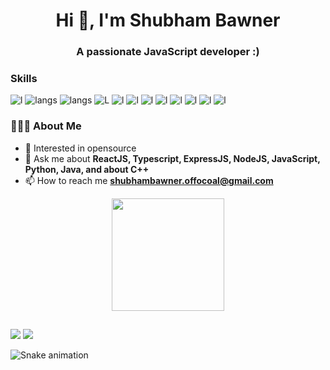 <h1 align="center">Hi 👋, I'm Shubham Bawner</h1>
<h3 align="center">A passionate JavaScript developer :)</h3>


### Skills 
![l](https://img.shields.io/badge/HTML5-E34F26?style=for-the-badge&logo=html5&logoColor=white) 
![langs](https://img.shields.io/badge/CSS3-1572B6?style=for-the-badge&logo=css3&logoColor=white)
![langs](https://img.shields.io/badge/JavaScript-F7DF1E?style=for-the-badge&logo=javascript&logoColor=black)
![L](https://img.shields.io/badge/Node.js-43853D?style=for-the-badge&logo=node-dot-js&logoColor=white)
![l](https://img.shields.io/badge/React-61DBFB?style=for-the-badge&logo=react&logoColor=white)
![l](https://img.shields.io/badge/Express.js-E34F26?style=for-the-badge&logo=express-dot-js&logoColor=white)
![l](https://img.shields.io/badge/Java-ff726f?style=for-the-badge&logo=java&logoColor=white)
![l](https://img.shields.io/badge/python-1572B6?style=for-the-badge&logo=python&logoColor=yellow)
![l](https://img.shields.io/badge/wordpress-blue?style=for-the-badge&logo=wordpress&logoColor=white)
![l](https://img.shields.io/badge/shopify-green?style=for-the-badge&logo=shopify&logoColor=white)
![l](https://img.shields.io/badge/seo-blue?style=for-the-badge)
![l](https://img.shields.io/badge/ubuntu-557C94?style=for-the-badge&logo=ubuntu&logoColor=white)

###  👨🏻‍💻 About Me 
- 🔭 Interested in opensource
- 💬 Ask me about **ReactJS, Typescript, ExpressJS, NodeJS, JavaScript, Python, Java, and about C++**
- 📫 How to reach me **shubhambawner.offocoal@gmail.com**
<div align="center">
  <a href="https://github.com/Shubhambawner">
  <img height="180em" src="https://github-readme-stats.vercel.app/api?username=Shubhambawner&show_icons=true&theme=dracula&include_all_commits=true&count_private=true"/>
  </div>
  
  ##
 
<div> 
  <a href = "mailto:shubhambawner.offocoal@gmail.com"><img src="https://img.shields.io/badge/-Gmail-%23333?style=for-the-badge&logo=gmail&logoColor=white" target="_blank"></a>
  <a href="https://www.linkedin.com/in/shubham-bawner-456131205/" target="_blank"><img src="https://img.shields.io/badge/-LinkedIn-%230077B5?style=for-the-badge&logo=linkedin&logoColor=white" target="_blank"></a> 
 
  ![Snake animation](https://github.com/ritikbanger/ritikbanger/blob/snake/snake.svg)
 
</div>
